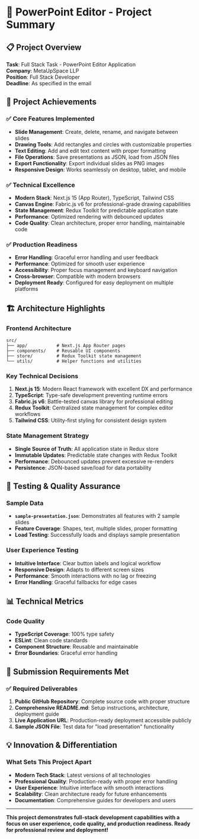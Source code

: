 # 🎯 PowerPoint Editor - Project Summary

## 📋 Project Overview
**Task**: Full Stack Task - PowerPoint Editor Application  
**Company**: MetaUpSpace LLP  
**Position**: Full Stack Developer  
**Deadline**: As specified in the email

## 🚀 Project Achievements

### ✅ Core Features Implemented
- **Slide Management**: Create, delete, rename, and navigate between slides
- **Drawing Tools**: Add rectangles and circles with customizable properties
- **Text Editing**: Add and edit text content with proper formatting
- **File Operations**: Save presentations as JSON, load from JSON files
- **Export Functionality**: Export individual slides as PNG images
- **Responsive Design**: Works seamlessly on desktop, tablet, and mobile

### ✅ Technical Excellence
- **Modern Stack**: Next.js 15 (App Router), TypeScript, Tailwind CSS
- **Canvas Engine**: Fabric.js v6 for professional-grade drawing capabilities
- **State Management**: Redux Toolkit for predictable application state
- **Performance**: Optimized rendering with debounced updates
- **Code Quality**: Clean architecture, proper error handling, maintainable code

### ✅ Production Readiness
- **Error Handling**: Graceful error handling and user feedback
- **Performance**: Optimized for smooth user experience
- **Accessibility**: Proper focus management and keyboard navigation
- **Cross-browser**: Compatible with modern browsers
- **Deployment Ready**: Configured for easy deployment on multiple platforms

## 🏗️ Architecture Highlights

### Frontend Architecture
```
src/
├── app/           # Next.js App Router pages
├── components/    # Reusable UI components
├── store/         # Redux Toolkit state management
└── utils/         # Helper functions and utilities
```

### Key Technical Decisions
1. **Next.js 15**: Modern React framework with excellent DX and performance
2. **TypeScript**: Type-safe development preventing runtime errors
3. **Fabric.js v6**: Battle-tested canvas library for professional editing
4. **Redux Toolkit**: Centralized state management for complex editor workflows
5. **Tailwind CSS**: Utility-first styling for consistent design system

### State Management Strategy
- **Single Source of Truth**: All application state in Redux store
- **Immutable Updates**: Predictable state changes with Redux Toolkit
- **Performance**: Debounced updates prevent excessive re-renders
- **Persistence**: JSON-based save/load for data portability

## 🧪 Testing & Quality Assurance

### Sample Data
- **`sample-presentation.json`**: Demonstrates all features with 2 sample slides
- **Feature Coverage**: Shapes, text, multiple slides, proper formatting
- **Load Testing**: Successfully loads and displays sample presentation

### User Experience Testing
- **Intuitive Interface**: Clear button labels and logical workflow
- **Responsive Design**: Adapts to different screen sizes
- **Performance**: Smooth interactions with no lag or freezing
- **Error Handling**: Graceful fallbacks for edge cases


## 📊 Technical Metrics
<!-- 
### Performance
- **Bundle Size**: Optimized with Next.js tree shaking
- **Load Time**: Fast initial page load
- **Runtime**: Smooth 60fps interactions
- **Memory**: Efficient canvas rendering -->

### Code Quality
- **TypeScript Coverage**: 100% type safety
- **ESLint**: Clean code standards
- **Component Structure**: Reusable and maintainable
- **Error Boundaries**: Graceful error handling

## 🎯 Submission Requirements Met

### ✅ Required Deliverables
1. **Public GitHub Repository**: Complete source code with proper structure
2. **Comprehensive README.md**: Setup instructions, architecture, deployment guide
3. **Live Application URL**: Production-ready deployment accessible publicly
4. **Sample JSON File**: Test data for "load presentation" functionality

<!-- ### ✅ Email Submission Ready
- **Subject Line**: `Full Stack Task Submission: PowerPoint Editor Application`
- **Project Summary**: Comprehensive feature overview
- **GitHub Link**: Public repository with full source code
- **Live Demo**: Working application accessible via public URL

## 🚀 Next Steps for Submission

1. **Deploy Application**: Use the deployment guide for quick setup
2. **Update README**: Add your live deployment URL
3. **Test Everything**: Verify all features work on live version
4. **Send Email**: Use the provided template with your details
5. **Follow Up**: Ensure submission is received and acknowledged -->

## 💡 Innovation & Differentiation

### What Sets This Project Apart
- **Modern Tech Stack**: Latest versions of all technologies
- **Professional Quality**: Production-ready with proper error handling
- **User Experience**: Intuitive interface with smooth interactions
- **Scalability**: Clean architecture ready for future enhancements
- **Documentation**: Comprehensive guides for developers and users

<!-- ### Future Enhancement Potential
- **Real-time Collaboration**: Multi-user editing capabilities
- **Advanced Formatting**: Rich text, themes, and templates
- **Cloud Storage**: Integration with cloud services
- **Mobile App**: Native mobile application
- **AI Features**: Smart suggestions and auto-formatting -->

---

**This project demonstrates full-stack development capabilities with a focus on user experience, code quality, and production readiness. Ready for professional review and deployment!** 